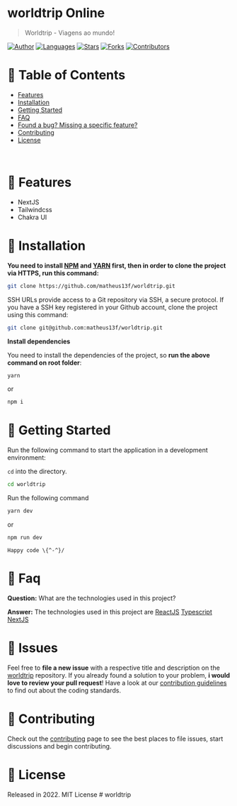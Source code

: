 ﻿# worldtrip Online

> Worldtrip - Viagens ao mundo!

[![Author](https://img.shields.io/badge/author-matheus13f-ff9000?style=flat-square)](https://github.com/matheus13f)
[![Languages](https://img.shields.io/github/languages/count/matheus13f/worldtrip?color=%23ff9000&style=flat-square)](#)
[![Stars](https://img.shields.io/github/stars/matheus13f/worldtrip?color=ff9000&style=flat-square)](https://github.com/matheus13f/worldtrip/stargazers)
[![Forks](https://img.shields.io/github/forks/matheus13f/worldtrip?color=%23ff9000&style=flat-square)](https://github.com/matheus13f/worldtrip/network/members)
[![Contributors](https://img.shields.io/github/contributors/matheus13f/worldtrip?color=ff9000&style=flat-square)](https://github.com/matheus13f/worldtrip/graphs/contributors)

# :pushpin: Table of Contents

- [Features](#rocket-features)
- [Installation](#construction_worker-installation)
- [Getting Started](#runner-getting-started)
- [FAQ](#postbox-faq)
- [Found a bug? Missing a specific feature?](#bug-issues)
- [Contributing](#tada-contributing)
- [License](#closed_book-license)

<br />

# :rocket: Features

- NextJS
- Tailwindcss
- Chakra UI

# :construction_worker: Installation

**You need to install [NPM](https://www.npmjs.com/) and [YARN](https://yarnpkg.com/) first, then in order to clone the project via HTTPS, run this command:**

```sh
git clone https://github.com/matheus13f/worldtrip.git
```

SSH URLs provide access to a Git repository via SSH, a secure protocol. If you have a SSH key registered in your Github account, clone the project using this command:

```sh
git clone git@github.com:matheus13f/worldtrip.git
```

**Install dependencies**

You need to install the dependencies of the project, so **run the above command on root folder**:

```sh
yarn
```

or

```sh
npm i
```

# :runner: Getting Started

Run the following command to start the application in a development environment:

`cd` into the directory.

```sh
cd worldtrip
```

Run the following command

```sh
yarn dev
```

or

```sh
npm run dev
```

`Happy code \{^-^}/`

# :postbox: Faq

**Question:** What are the technologies used in this project?

**Answer:** The technologies used in this project are [ReactJS](https://pt-br.reactjs.org/) [Typescript](https://www.typescriptlang.org/) [NextJS](https://nextjs.org/)

# :bug: Issues

Feel free to **file a new issue** with a respective title and description on the [worldtrip](https://github.com/matheus13f/worldtrip/issues) repository. If you already found a solution to your problem, **i would love to review your pull request**! Have a look at our [contribution guidelines](https://github.com/matheus13f/worldtrip/blob/master/CONTRIBUTING.md) to find out about the coding standards.

# :tada: Contributing

Check out the [contributing](https://github.com/matheus13f/worldtrip/blob/master/CONTRIBUTING.md) page to see the best places to file issues, start discussions and begin contributing.

# :closed_book: License

Released in 2022.
MIT License
#   w o r l d t r i p  
 